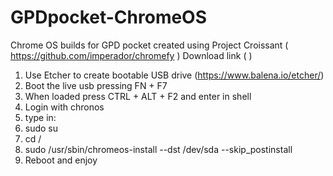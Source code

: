 # GPDpocket-ChromeOS
Chrome OS builds for GPD pocket created using Project Croissant ( https://github.com/imperador/chromefy )
Download link ( )

1) Use Etcher to create bootable USB drive (https://www.balena.io/etcher/)
2) Boot the live usb pressing FN + F7
3) When loaded press CTRL + ALT + F2 and enter in shell
4) Login with chronos
5) type in:
6) sudo su
7) cd /
8) sudo   /usr/sbin/chromeos-install  --dst  /dev/sda  --skip_postinstall
9) Reboot and enjoy
